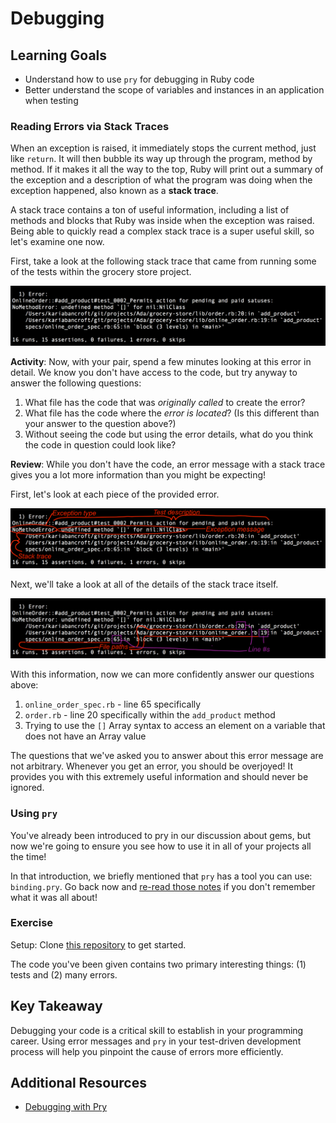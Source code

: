 # Debugging

## Learning Goals
- Understand how to use `pry` for debugging in Ruby code
- Better understand the scope of variables and instances in an application when testing

### Reading Errors via Stack Traces

When an exception is raised, it immediately stops the current method, just like `return`. It will then bubble its way up through the program, method by method. If it makes it all the way to the top, Ruby will print out a summary of the exception and a description of what the program was doing when the exception happened, also known as a **stack trace**.

A stack trace contains a ton of useful information, including a list of methods and blocks that Ruby was inside when the exception was raised. Being able to quickly read a complex stack trace is a super useful skill, so let's examine one now.

First, take a look at the following stack trace that came from running some of the tests within the grocery store project.

![test stack trace](images/test-stack-trace.png)

**Activity**: Now, with your pair, spend a few minutes looking at this error in detail. We know you don't have access to the code, but try anyway to answer the following questions:
1. What file has the code that was _originally called_ to create the error?
2. What file has the code where the _error is located_? (Is this different than your answer to the question above?)
3. Without seeing the code but using the error details, what do you think the code in question could look like?

**Review**: While you don't have the code, an error message with a stack trace gives you a lot more information than you might be expecting!

First, let's look at each piece of the provided error.

![test stack trace errors](images/test-stack-trace-markup-p1.png)

Next, we'll take a look at all of the details of the stack trace itself.

![test stack trace details](images/test-stack-trace-markup-p2.png)

With this information, now we can more confidently answer our questions above:
1. `online_order_spec.rb` - line 65 specifically
2.  `order.rb` - line 20 specifically within the `add_product` method
3. Trying to use the `[]` Array syntax to access an element on a variable that does not have an Array value

The questions that we've asked you to answer about this error message are not arbitrary. Whenever you get an error, you should be overjoyed! It provides you with this extremely useful information and should never be ignored.

### Using `pry`

You've already been introduced to pry in our discussion about gems, but now we're going to ensure you see how to use it in all of your projects all the time!

In that introduction, we briefly mentioned that `pry` has a tool you can use: `binding.pry`. Go back now and [re-read those notes](../../01-ruby-fundamentals/intro-to-ruby-gems.md#pry) if you don't remember what it was all about!

### Exercise

Setup: Clone [this repository]() to get started.

The code you've been given contains two primary interesting things: (1) tests and (2) many errors.


## Key Takeaway
Debugging your code is a critical skill to establish in your programming career. Using error messages and `pry` in your test-driven development process will help you pinpoint the cause of errors more efficiently.

## Additional Resources
- [Debugging with Pry](https://learn.co/lessons/debugging-with-pry)
